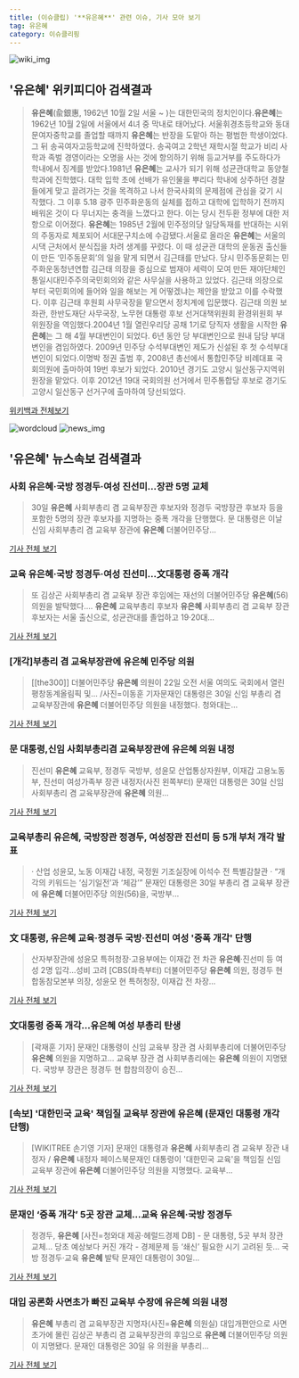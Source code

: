```yaml
---
title: (이슈클립) '**유은혜**' 관련 이슈, 기사 모아 보기
tag: 유은혜
category: 이슈클리핑
---
```

![wiki_img](https://user-images.githubusercontent.com/42597476/44503234-41136a80-a6d0-11e8-9071-6fc6418eafe4.png)
## **'**유은혜**'** 위키피디아 검색결과
>**유은혜**(兪銀惠, 1962년 10월 2일 서울 ~ )는 대한민국의 정치인이다.**유은혜**는 1962년 10월 2일에 서울에서 4녀 중 막내로 태어났다. 서울휘경초등학교와 동대문여자중학교를 졸업할 때까지 **유은혜**는 반장을 도맡아 하는 평범한 학생이었다. 그 뒤 송곡여자고등학교에 진학하였다. 송곡여고 2학년 재학시절 학교가 비리 사학과 족벌 경영이라는 오명을 사는 것에 항의하기 위해 등교거부를 주도하다가 학내에서 징계를 받았다.1981년 **유은혜**는 교사가 되기 위해 성균관대학교 동양철학과에 진학했다. 대학 입학 초에 선배가 유인물을 뿌리다 학내에 상주하던 경찰들에게 맞고 끌려가는 것을 목격하고 나서 한국사회의 문제점에 관심을 갖기 시작했다. 그 이후 5.18 광주 민주화운동의 실체를 접하고 대학에 입학하기 전까지 배워온 것이 다 무너지는 충격을 느꼈다고 한다. 이는 당시 전두환 정부에 대한 저항으로 이어졌다. **유은혜**는 1985년 2월에 민주정의당 일당독재를 반대하는 시위의 주동자로 체포되어 서대문구치소에 수감됐다.서울로 올라온 **유은혜**는 서울의 시댁 근처에서 분식집을 차려 생계를 꾸렸다. 이 때 성균관 대학의 운동권 출신들이 만든 ‘민주동문회’의 일을 맡게 되면서 김근태를 만났다. 당시 민주동문회는 민주화운동청년연합 김근태 의장을 중심으로 범재야 세력이 모여 만든 재야단체인 통일시대민주주의국민회의와 같은 사무실을 사용하고 있었다. 김근태 의장으로부터 국민회의에 들어와 일을 해보는 게 어떻겠냐는 제안을 받았고 이를 수락했다. 이후 김근태 후원회 사무국장을 맡으면서 정치계에 입문했다. 김근태 의원 보좌관, 한반도재단 사무국장, 노무현 대통령 후보 선거대책위원회 환경위원회 부위원장을 역임했다.2004년 1월 열린우리당 공채 1기로 당직자 생활을 시작한 **유은혜**는 그 해 4월 부대변인이 되었다. 6년 동안 당 부대변인으로 원내 담당 부대변인을 겸임하였다. 2009년 민주당 수석부대변인 제도가 신설된 후 첫 수석부대변인이 되었다.이명박 정권 출범 후, 2008년 총선에서 통합민주당 비례대표 국회의원에 출마하여 19번 후보가 되었다. 2010년 경기도 고양시 일산동구지역위원장을 맡았다. 이후 2012년 19대 국회의원 선거에서 민주통합당 후보로 경기도 고양시 일산동구 선거구에 출마하여 당선되었다.

<a href="https://ko.wikipedia.org/wiki/유은혜" target="_blank">위키백과 전체보기</a>

![wordcloud](https://s3.ap-northeast-2.amazonaws.com/lyrics101-wordcloud/2018-08-30-1535610220.png)
![news_img](https://user-images.githubusercontent.com/42597476/44507050-1206f400-a6e4-11e8-8d98-7ffbfebb353f.png)
## **'**유은혜**'** 뉴스속보 검색결과
### 사회 **유은혜**·국방 정경두·여성 진선미…장관 5명 교체

>30일 **유은혜** 사회부총리 겸 교육부장관 후보자와 정경두 국방장관 후보자 등을 포함한 5명의 장관 후보자를 지명하는 중폭 개각을 단행했다. 문 대통령은 이날 신임 사회부총리 겸 교육부 장관에 **유은혜** 더불어민주당...

<a href="http://www.hani.co.kr/arti/politics/bluehouse/859929.html" target="_blank">기사 전체 보기</a>

### 교육 **유은혜**·국방 정경두·여성 진선미…文대통령 중폭 개각

>또 김상곤 사회부총리 겸 교육부 장관 후임에는 재선의 더불어민주당 **유은혜**(56) 의원을 발탁했다.... **유은혜** 교육부총리 후보자 **유은혜** 사회부총리 겸 교육부 장관 후보자는 서울 출신으로, 성균관대를 졸업하고 19·20대...

<a href="http://app.yonhapnews.co.kr/YNA/Basic/SNS/r.aspx?c=AKR20180830113100001&did=1195m" target="_blank">기사 전체 보기</a>

### [개각]부총리 겸 교육부장관에 **유은혜** 민주당 의원

>[[the300]] 더불어민주당 **유은혜** 의원이 22일 오전 서울 여의도 국회에서 열린 평창동계올림픽 및... /사진=이동훈 기자문재인 대통령은 30일 신임 부총리 겸 교육부장관에 **유은혜** 더불어민주당 의원을 내정했다. 청와대는...

<a href="http://news.mt.co.kr/mtview.php?no=2018083013567650542" target="_blank">기사 전체 보기</a>

### 문 대통령,신임 사회부총리겸 교육부장관에 **유은혜** 의원 내정

>진선미 **유은혜** 교육부, 정경두 국방부, 성윤모 산업통상자원부, 이재갑 고용노동부, 진선미 여성가족부 장관 내정자(사진 왼쪽부터) 문재인 대통령은 30일 신임 사회부총리 겸 교육부장관에 **유은혜** 의원...

<a href="http://news.hankyung.com/article/2018083038317" target="_blank">기사 전체 보기</a>

### 교육부총리 **유은혜**, 국방장관 정경두, 여성장관 진선미 등 5개 부처 개각 발표

>· 산업 성윤모, 노동 이재갑 내정, 국정원 기조실장에 이석수 전 특별감찰관 · “개각의 키워드는 ‘심기일전’과 ‘체감’” 문재인 대통령은 30일 부총리 겸 교육부 장관에 **유은혜** 더불어민주당 의원(56)을, 국방부...

<a href="http://news.khan.co.kr/kh_news/khan_art_view.html?artid=201808301500001&code=910100" target="_blank">기사 전체 보기</a>

### 文 대통령, **유은혜** 교육·정경두 국방·진선미 여성 '중폭 개각' 단행

>산자부장관에 성윤모 특허청장·고용부에는 이재갑 전 차관 **유은혜**·진선미 등 여성 2명 입각…성비 고려 [CBS(좌측부터) 더불어민주당 **유은혜** 의원, 정경두 현 합동참모본부 의장, 성윤모 현 특허청장, 이재갑 전 차장...

<a href="http://www.nocutnews.co.kr/news/5024061" target="_blank">기사 전체 보기</a>

### 文대통령 중폭 개각…**유은혜** 여성 부총리 탄생

> [곽재훈 기자]  문재인 대통령이 신임 교육부 장관 겸 사회부총리에 더불어민주당 **유은혜** 의원을 지명하고... 교육부 장관 겸 사회부총리에는 **유은혜** 의원이 지명됐다. 국방부 장관은 정경두 현 합참의장이 승진...

<a href="http://www.pressian.com/news/article.html?no=209040&utm_source=naver&utm_medium=search" target="_blank">기사 전체 보기</a>

### [속보] '대한민국 교육' 책임질 교육부 장관에 **유은혜** (문재인 대통령 개각 단행)

>[WIKITREE 손기영 기자] 문재인 대통령과 **유은혜** 사회부총리 겸 교육부 장관 내정자 / **유은혜** 내정자 페이스북문재인 대통령이 '대한민국 교육'을 책임질 신임 교육부 장관에 **유은혜** 더불어민주당 의원을 지명했다. 교육부...

<a href="http://www.wikitree.co.kr/main/news_view.php?id=365770" target="_blank">기사 전체 보기</a>

### 문재인 ‘중폭 개각’ 5곳 장관 교체…교육 **유은혜**·국방 정경두

>정경두, **유은혜** [사진=청와대 제공·헤럴드경제 DB] - 문 대통령, 5곳 부처 장관 교체… 당초 예상보다 커진 개각 - 경제문제 등 ‘쇄신’ 필요한 시기 고려된 듯… 국방 정경두·교육 **유은혜** 발탁 문재인 대통령이 30일...

<a href="http://news.heraldcorp.com/view.php?ud=20180830000647" target="_blank">기사 전체 보기</a>

### 대입 공론화 사면초가 빠진 교육부 수장에 **유은혜** 의원 내정

>**유은혜** 부총리 겸 교육부장관 지명자(사진=**유은혜** 의원실) 대입개편안으로 사면초가에 몰린 김상곤 부총리 겸 교육부장관의 후임으로 **유은혜** 더불어민주당 의원이 지명됐다. 문재인 대통령은 30일 유 의원을 부총리...

<a href="http://www.edaily.co.kr/news/newspath.asp?newsid=03421046619312568" target="_blank">기사 전체 보기</a>


